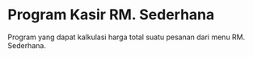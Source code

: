 # Program Kasir RM. Sederhana

Program yang dapat kalkulasi harga total suatu pesanan dari menu RM. Sederhana.
